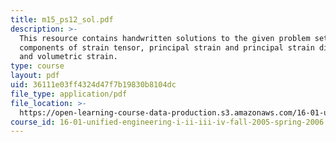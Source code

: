```yaml
---
title: m15_ps12_sol.pdf
description: >-
  This resource contains handwritten solutions to the given problem set on
  components of strain tensor, principal strain and principal strain directions,
  and volumetric strain.
type: course
layout: pdf
uid: 36111e03ff4324d47f7b19830b8104dc
file_type: application/pdf
file_location: >-
  https://open-learning-course-data-production.s3.amazonaws.com/16-01-unified-engineering-i-ii-iii-iv-fall-2005-spring-2006/36111e03ff4324d47f7b19830b8104dc_m15_ps12_sol.pdf
course_id: 16-01-unified-engineering-i-ii-iii-iv-fall-2005-spring-2006
---
```

